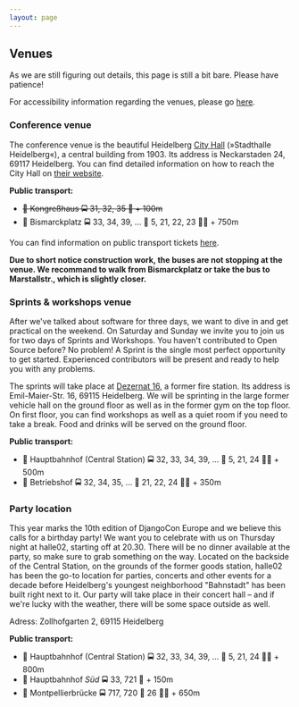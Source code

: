 ```yaml
---
layout: page
---
```


## Venues

As we are still figuring out details, this page is still a bit bare. Please have patience!

For accessibility information regarding the venues, please go [here](/access).

### Conference venue

The conference venue is the beautiful Heidelberg [City Hall](http://www.heidelberg-kongresshaus.de/)
(»Stadthalle Heidelberg«), a central building from 1903. Its address is Neckarstaden 24, 69117 Heidelberg.
You can find detailed information on how to reach the City Hall on [their
website](http://www.heidelberg-kongresshaus.de/en/visitors/arrival-parking.html).

**Public transport:**

* <strike>🚏 Kongreßhaus 🚍 31, 32, 35 🚶 + 100m</strike>
* 🚏 Bismarckplatz 🚍 33, 34, 39, … 🚊 5, 21, 22, 23 🚶🏿 + 750m

You can find information on public transport tickets [here](/info/heidelberg/).

**Due to short notice construction work, the buses are not stopping at the venue. We recommand to walk from Bismarckplatz or take the bus to
Marstallstr., which is slightly closer.**

### Sprints & workshops venue

After we've talked about software for three days, we want to dive in
and get practical on the weekend. On Saturday and Sunday we invite
you to join us for two days of Sprints and Workshops. You haven't
contributed to Open Source before? No problem! A Sprint is the single
most perfect opportunity to get started. Experienced contributors will
be present and ready to help you with any problems.

The sprints will take place at [Dezernat 16](http://www.dezernat16.de/), a former fire station. Its
address is Emil-Maier-Str. 16, 69115 Heidelberg.
We will be sprinting in the
large former vehicle hall on the ground floor as well as in the former
gym on the top floor. On first floor, you can find workshops as well as a
quiet room if you need to take a break. Food and drinks will be served
on the ground floor.


**Public transport:**

* 🚏 Hauptbahnhof (Central Station) 🚍 32, 33, 34, 39, … 🚊 5, 21, 24 🚶‍♀️ + 500m
* 🚏 Betriebshof 🚍 32, 34, 35, … 🚊 21, 22, 24 🚶🏿 + 350m

### Party location

This year marks the 10th edition of DjangoCon Europe and we believe
this calls for a birthday party! We want you to celebrate with us on
Thursday night at halle02, starting off at 20.30. There will be no dinner
available at the party, so make sure to grab something on the way.
Located on the backside of the Central Station, on the grounds of the
former goods station, halle02 has been the go-to location for parties,
concerts and other events for a decade before Heidelberg's youngest
neighborhood "Bahnstadt" has been built right next to it. Our party will
take place in their concert hall – and if we're lucky with the weather,
there will be some space outside as well.

Adress: Zollhofgarten 2, 69115 Heidelberg

**Public transport:**

* 🚏 Hauptbahnhof (Central Station) 🚍 32, 33, 34, 39, … 🚊 5, 21, 24 🚶‍♀️ + 800m
* 🚏 Hauptbahnhof *Süd* 🚍 33, 721 🚶 + 150m
* 🚏 Montpellierbrücke 🚍 717, 720 🚊 26 🚶🏿 + 650m
